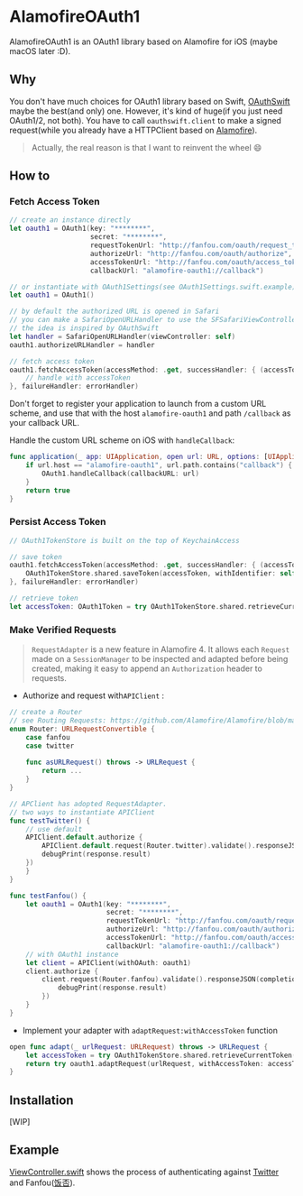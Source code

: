 # AlamofireOAuth1

AlamofireOAuth1 is an OAuth1 library based on Alamofire for iOS (maybe macOS later :D).

## Why  

You don't have much choices for OAuth1 library based on Swift, [OAuthSwift](https://github.com/OAuthSwift/OAuthSwift) maybe the best(and only) one. However, it's kind of huge(if you just need OAuth1/2, not both). You have to call `oauthswift.client` to make a signed request(while you already have a HTTPClient based on [Alamofire](https://github.com/Alamofire/Alamofire)).

> Actually, the real reason is that I want to reinvent the wheel 😄 

## How to

### Fetch Access Token 

```swift
// create an instance directly
let oauth1 = OAuth1(key: "********",
                    secret: "********",
                    requestTokenUrl: "http://fanfou.com/oauth/request_token",
                    authorizeUrl: "http://fanfou.com/oauth/authorize",
                    accessTokenUrl: "http://fanfou.com/oauth/access_token",
                    callbackUrl: "alamofire-oauth1://callback")

// or instantiate with OAuth1Settings(see OAuth1Settings.swift.example)
let oauth1 = OAuth1()

// by default the authorized URL is opened in Safari
// you can make a SafariOpenURLHandler to use the SFSafariViewController
// the idea is inspired by OAuthSwift
let handler = SafariOpenURLHandler(viewController: self)
oauth1.authorizeURLHandler = handler

// fetch access token
oauth1.fetchAccessToken(accessMethod: .get, successHandler: { (accessToken) in
	// handle with accessToken
}, failureHandler: errorHandler)
```

Don't forget to register your application to launch from a custom URL scheme, and use that with the host `alamofire-oauth1` and path `/callback` as your callback URL. 

Handle the custom URL scheme on iOS with `handleCallback`:

```swift
func application(_ app: UIApplication, open url: URL, options: [UIApplicationOpenURLOptionsKey : Any] = [:]) -> Bool {
    if url.host == "alamofire-oauth1", url.path.contains("callback") {
        OAuth1.handleCallback(callbackURL: url)
    }
    return true
}
```

### Persist Access Token 

```swift
// OAuth1TokenStore is built on the top of KeychainAccess

// save token
oauth1.fetchAccessToken(accessMethod: .get, successHandler: { (accessToken) in
    OAuth1TokenStore.shared.saveToken(accessToken, withIdentifier: self.tokenId)
}, failureHandler: errorHandler)

// retrieve token
let accessToken: OAuth1Token = try OAuth1TokenStore.shared.retrieveCurrentToken(withIdentifier: tokenId)
```

### Make Verified Requests 

>  `RequestAdapter` is a new feature in Alamofire 4. It allows each `Request` made on a `SessionManager` to be inspected and adapted before being created, making it easy to append an `Authorization` header to requests.

- Authorize and request with`APIClient` :

```swift
// create a Router 
// see Routing Requests: https://github.com/Alamofire/Alamofire/blob/master/Documentation/AdvancedUsage.md#routing-requests
enum Router: URLRequestConvertible {
    case fanfou
    case twitter
    
    func asURLRequest() throws -> URLRequest {
		return ...
    }
}
```

```swift
// APClient has adopted RequestAdapter. 
// two ways to instantiate APIClient
func testTwitter() {
    // use default
    APIClient.default.authorize {      
    	APIClient.default.request(Router.twitter).validate().responseJSON(completionHandler: { (response) in
		debugPrint(response.result)
	})
    }
}

func testFanfou() {
    let oauth1 = OAuth1(key: "********",
                        secret: "********",
                        requestTokenUrl: "http://fanfou.com/oauth/request_token",
                        authorizeUrl: "http://fanfou.com/oauth/authorize",
                        accessTokenUrl: "http://fanfou.com/oauth/access_token",
                        callbackUrl: "alamofire-oauth1://callback")
    // with OAuth1 instance
    let client = APIClient(withOAuth: oauth1)
    client.authorize {
        client.request(Router.fanfou).validate().responseJSON(completionHandler: { (response) in
            debugPrint(response.result)
        })
    }
}
```

- Implement your adapter with `adaptRequest:withAccessToken` function

```swift
open func adapt(_ urlRequest: URLRequest) throws -> URLRequest {
    let accessToken = try OAuth1TokenStore.shared.retrieveCurrentToken(withIdentifier: tokenId)
    return try oauth1.adaptRequest(urlRequest, withAccessToken: accessToken)
}
```

## Installation

[WIP]

## Example

[ViewController.swift](https://github.com/zchan0/AlamofireOAuth1/blob/master/AlamofireOAuth/ViewController.swift) shows the process of authenticating against [Twitter](https://developer.twitter.com/en/docs/basics/authentication/overview/oauth) and Fanfou([饭否](http://fanfou.com/apps)).


